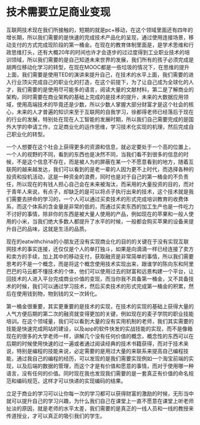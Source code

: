 # 技术需要立足商业变现

互联网技术现在我们所接触的，短期的就是pc+移动，在这个领域里面还有四年的增长期，所以我们需要的是快速的完成技术产品化的呈现，通过使用连接场景，移动支付的方式完成现阶段的第一桶金。在现在的教育体制里面是，是学术思维和行政思维打头，还有大概20年的时间也许才会逐步的过过度得到工业职业技术的培训领域，所以我们需要的是自己知道未来世界的发展，我们所有的孩子必须完成是胡两位移动化学习的转型，在现在MOOC都是一些垃圾的情况下，在思维的提升上面，我们需要是使用TED的演讲来提升自己，在技术的水平上面，我们需要的进入行业顶尖完成自己的职业化的打造，在这个前提下，为了让自己成为全球化的人才，我们需要的是使用尽可能多的语言，阅读大量的文献材料，第二是了解商业的架构，同时需要在商业架构的基础上完成的是技术的提升，未来的大数据应用领域，使用高端技术的毕竟还是少数，所以少数人掌握大部分财富才是这个社会的核心，未来的人才普遍的知识来至于互联网的自我学习，徐都得老师已经落后于现在的行业的发展，特别处在现在人工智能的发展时期，所以我们自己需要完成的是国外大学的申请工作，立足商业化的运作思维，学习技术化实现的机理，然后完成自己职业化的转型。

一个人想要在这个社会上获得更多的资源和信息，就必定要处于一个高的位置上，一个人的视野的不同，看到的东西也是决然不同，当我们看不到很多的信息的时候，不是这个信息不存在，而是被人为的屏蔽在某一个不愿意看到的地方，随着互联网的越来越发达，我们可以看到的是老一辈的人因为更不上时代，而选择各种的投资和投机活动，这是一种资金的浪费，同时也是对于自己的第一桶金的不负责任，所以现在的有钱人担心自己会在未来被淘汰，而采用的大量投资的目的，而对于青年人来说，有点子，却缺乏的是可以将点子执行出来的技术，这个技术就是我们需要去拼命的学习的，一个人可以通过买卖技术的形式完成培训教育的收费体系，而这个体系的含金量是非常的低的，而通过买卖东西的加工生产也是一件吃力不讨好的事情，除非你的东西是被大量人使用的产品，例如现在的苹果和一般人使用的小米，当我们绝大多数人都提升了水平的时候，一般都会购买苹果的设备来提升自己的品味，这就是生活的品质。

现在的eatwithchina的小朋友还没有实现商业化的目的的关键在于没有实现互联网技术的事实连接，还仅仅是个人的单打独斗，如果是向滴滴一样已经连接了卖方和卖方的手续，加上其中的移动支付，获取融资是非常简单的事情，所以我们需要思考的不是一个概念，而是将这个概念使用技术实现出来，跟谁学的陈向东和阿里巴巴的马云都不懂技术的个体，他们可以使用过去的财富和远景构建一个平台，让回技术的人进入平台完成商业价值的变现，而当你我不具备第一桶金，又不具备技术的时候，我们可以通过学习技术，然后买卖技术的形式完成第一桶金的积累，然后在使用钱到物，物到钱的又一次转化。

第一桶金很重要，其实更重要的是技术的实现，在技术的实现的基础上获得大量的人气方便后期的第二次的融资就变得更加的关键，例如现在的麦子学院的职业技能培训。在这个领域量，我们可以看到大量的没有实用机制的老师，我们其实需要的技能是快速完成网站的建设，以及app的软件快发的实战技能的实现，而不是像箱现在的很多的大学老师一样，讲解几个没有任何价值的概念，概念性的东西可以在后期的时候使用快速的过一遍或者通过阅读经典的技术书籍获得，而对于技术来说，特别是编程的技能来说，必定需要的是用过大量的来联系来提高自己编程技能，通过我自己的编程的经历，可以发现的是我们需要实现例如一个淘宝前端的实现，以及后端的数据的管理，而这个才是有价值和愿意的事情，而对于使用哪一种语言，没有任何的价值。同时现在我也发现我们需要的是一套真正有价值的命名规范和编码规范，这样才可以快递的实现编码的结果。

立足于商业的学习可以让你每一次的学习都可以获得财富的激励的时候，无形当中就可以提升自己的学习兴趣，为什么我们自己在课堂上一直不愿意在课堂上听老师扯淡的原因，就是老师的水平太差，我们需要的是真正的一线人员和一线的教授来传道授业，才可以真正的吸引我们的学生。
